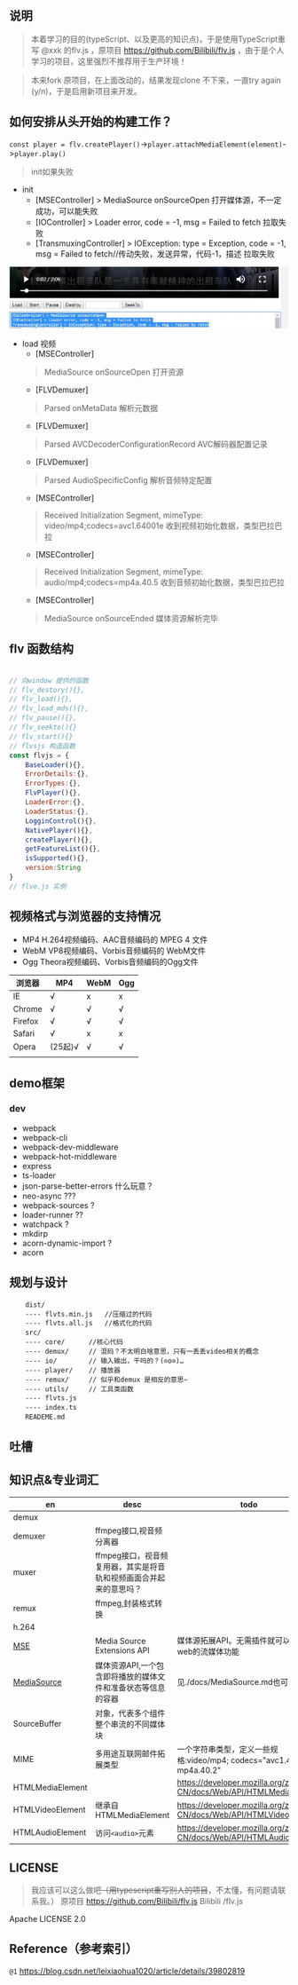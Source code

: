 ## 说明
> 本着学习的目的(typeScript、以及更高的知识点)，于是使用TypeScript重写  @xxk 的flv.js ，原项目 https://github.com/Bilibili/flv.js  ，由于是个人学习的项目，这里强烈不推荐用于生产环境！

> 本来fork 原项目，在上面改动的，结果发现clone 不下来，一直try again (y/n)，于是启用新项目来开发。
## 如何安排从头开始的构建工作？
`const player = flv.createPlayer()`->`player.attachMediaElement(element)`->`player.play()`
> init如果失败
- init
	- [MSEController] > MediaSource onSourceOpen 打开媒体源，不一定成功，可以能失败
	- [IOController] > Loader error, code = -1, msg = Failed to fetch 拉取失败
	- [TransmuxingController] > IOException: type = Exception, code = -1, msg = Failed to fetch//传动失败，发送异常，代码-1，描述 拉取失败
	
![init](./demo/init.jpg)

- load 视频
	- [MSEController] 
	> MediaSource onSourceOpen 打开资源
	- [FLVDemuxer] 
	> Parsed onMetaData 解析元数据
	- [FLVDemuxer] 
	> Parsed AVCDecoderConfigurationRecord AVC解码器配置记录
	- [FLVDemuxer] 
	> Parsed AudioSpecificConfig 解析音频特定配置
	- [MSEController] 
	> Received Initialization Segment, mimeType: video/mp4;codecs=avc1.64001e 收到视频初始化数据，类型巴拉巴拉
	- [MSEController] 
	> Received Initialization Segment, mimeType: audio/mp4;codecs=mp4a.40.5 收到音频初始化数据，类型巴拉巴拉
	- [MSEController] 
	> MediaSource onSourceEnded 媒体资源解析完毕
## flv 函数结构
```js

// 向window 提供的函数
// flv_destory(){},
// flv_load(){},
// flv_load_mds(){},
// flv_pause(){},
// flv_seekto(){}
// flv_start(){}
// flvsjs 构造函数
const flvjs = {
    BaseLoader(){},
    ErrorDetails:{},
    ErrorTypes:{},
    FlvPlayer(){},
    LoaderError:{},
    LoaderStatus:{},
    LogginControl(){},
    NativePlayer(){},
    createPlayer(){},
    getFeatureList(){},
    isSupported(){},
    version:String
}
// flve.js 实例
```
## 视频格式与浏览器的支持情况

- MP4 H.264视频编码、AAC音频编码的 MPEG 4 文件
- WebM VP8视频编码、Vorbis音频编码的 WebM文件
- Ogg Theora视频编码、Vorbis音频编码的Ogg文件

|浏览器|MP4|WebM|Ogg|
|----|----|----|----|
|IE|√|x|x|
|Chrome|√|√|√|
|Firefox|√|√|√|
|Safari|√|x|x|
|Opera|(25起)√|√|√|
|||||

## demo框架
### dev
- webpack
- webpack-cli
- webpack-dev-middleware
- webpack-hot-middleware
- express
- ts-loader
- json-parse-better-errors  什么玩意？
- neo-async  ???
- webpack-sources  ? 
- loader-runner ??
- watchpack  ?
- mkdirp
- acorn-dynamic-import ?
- acorn
## 规划与设计
```txt
    dist/
    ---- flvts.min.js   //压缩过的代码
    ---- flvts.all.js   //格式化的代码
    src/
    ---- core/      //核心代码
    ---- demux/     // 混码？不太明白啥意思，只有一丢丢video相关的概念
    ---- io/        // 输入输出，干吗的？(⊙o⊙)…
    ---- player/    // 播放器
    ---- remux/     // 似乎和demux 是相反的意思~
    ---- utils/     // 工具类函数
    ---- flvts.js
    ---- index.ts
    READEME.md 
```
## 吐槽
## 知识点&专业词汇
|en|desc|todo|
|----|----|----|
|demux|||
|demuxer|ffmpeg接口,视音频分离器||
|muxer|ffmpeg接口，视音频复用器，其实是将音轨和视频画面合并起来的意思吗？||
|remux|ffmpeg,封装格式转换||
|h.264|||
| [MSE](./docs/MSE) |Media Source Extensions API |媒体源拓展API。无需插件就可以基于web的流媒体功能|
| [MediaSource](./docs/MediaSource) |媒体资源API,一个包含即将播放的媒体文件和准备状态等信息的容器|见./docs/MediaSource.md也可见MDN|
|SourceBuffer|对象，代表多个组件整个串流的不同媒体块||
|MIME|多用途互联网邮件拓展类型|一个字符串类型，定义一些规格:video/mp4; codecs="avc1.42E01E, mp4a.40.2"|
|HTMLMediaElement||https://developer.mozilla.org/zh-CN/docs/Web/API/HTMLMediaElement|
|HTMLVideoElement|继承自HTMLMediaElement|https://developer.mozilla.org/zh-CN/docs/Web/API/HTMLVideoElement|
|HTMLAudioElement|访问`<audio>`元素|https://developer.mozilla.org/zh-CN/docs/Web/API/HTMLAudioElement|
## LICENSE
> 我应该可以这么做吧~~（用typescript重写别人的项目~~，不太懂，有问题请联系我。）
原项目 https://github.com/Bilibili/flv.js   Bilibili /flv.js

Apache LICENSE 2.0


## Reference（参考索引）

`@1` https://blog.csdn.net/leixiaohua1020/article/details/39802819
